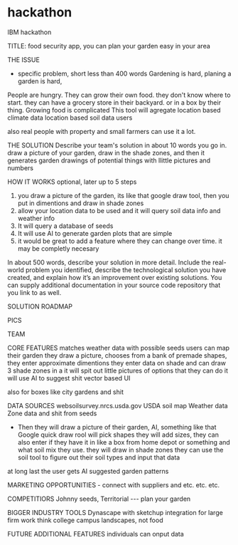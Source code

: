 # hackathon
IBM hackathon

TITLE: food security app, you can plan your garden easy in your area


THE ISSUE
- specific problem, short less than 400 words
Gardening is hard, planing a garden is hard, 


People are hungry. They can grow their own food. they don't know where to start. 
they can have a grocery store in their backyard. or in a box by their thing.
Growing food is complicated
This tool will agregate location based climate data
location based soil data
users 

also real people with property and small farmers can use it a lot.  

THE SOLUTION
Describe your team's solution in about 10 words
you go in. draw a picture of your garden, draw in the shade zones, and then it generates garden drawings of potential things with llittle pictures and numbers

HOW IT WORKS
optional, later
up to 5 steps

1. you draw a picture of the garden, its like that google draw tool, then you put in dimentions and draw in shade zones
2. allow your location data to be used and it will query soil data info and weather info
3. It will query a database of seeds
4. It will use AI to generate garden plots that are simple 
5. it would be great to add a feature where they can change over time. it may be completly necesary 


In about 500 words, describe your solution in more detail. Include the real-world problem you identified, describe the technological solution you have created, and explain how it’s an improvement over existing solutions. You can supply additional documentation in your source code repository that you link to as well.


SOLUTION ROADMAP

PICS

TEAM





CORE FEATURES
matches weather data with possible seeds
users can map their garden
they draw a picture, chooses from a bank of premade shapes, they enter approximate dimentions
they enter data on shade and can draw 3 shade zones in a 
it will spit out little pictures of options that they can do
it will use AI to suggest shit
vector based UI

also for boxes like city gardens and shit




DATA SOURCES
websoilsurvey.nrcs.usda.gov USDA soil map
Weather data
Zone data and shit from seeds
- Then they will draw a picture of their garden, AI, something like that Google quick draw rool will pick shapes
they will add sizes, they can also enter if they have it in like a box from home depot or something and what soil mix they use. 
they will draw in shade zones
they can use the soil tool to figure out their soil types and input that data

at long last the user gets AI suggested garden patterns

MARKETING OPPORTUNITIES - connect with suppliers and etc. etc. etc. 


COMPETITIORS
Johnny seeds,
Territorial --- plan your garden

BIGGER INDUSTRY TOOLS
Dynascape with sketchup integration for large firm work think college campus landscapes, not food



FUTURE ADDITIONAL FEATURES
individuals can onput data
